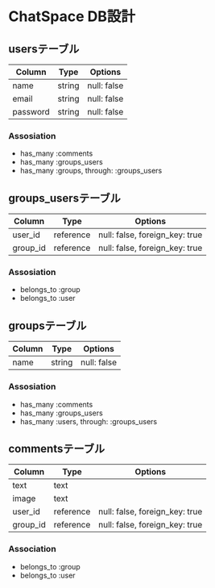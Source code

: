 # ChatSpace DB設計
## usersテーブル
|Column|Type|Options|
|------|----|-------|
|name|string|null: false|
|email|string|null: false|
|password|string|null: false|
### Assosiation
- has_many :comments
- has_many :groups_users
- has_many :groups, through: :groups_users

## groups_usersテーブル
|Column|Type|Options|
|------|----|-------|
|user_id|reference|null: false, foreign_key: true|
|group_id|reference|null: false, foreign_key: true|
### Assosiation
- belongs_to :group
- belongs_to :user

## groupsテーブル
|Column|Type|Options|
|------|----|-------|
|name|string|null: false|
### Assosiation
- has_many :comments
- has_many :groups_users
- has_many :users, through: :groups_users

## commentsテーブル
|Column|Type|Options|
|------|----|-------|
|text|text||
|image|text||
|user_id|reference|null: false, foreign_key: true|
|group_id|reference|null: false, foreign_key: true|
### Association
- belongs_to :group
- belongs_to :user
